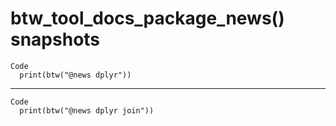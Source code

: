 # btw_tool_docs_package_news() snapshots

    Code
      print(btw("@news dplyr"))

---

    Code
      print(btw("@news dplyr join"))

